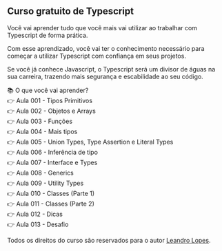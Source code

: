 ## Curso gratuito de Typescript
Você vai aprender tudo que você mais vai utilizar ao trabalhar com Typescript de forma prática.

Com esse aprendizado, você vai ter o conhecimento necessário para começar a utilizar Typescript com confiança em seus projetos.

Se você já conhece Javascript, o Typescript será um divisor de águas na sua carreira, trazendo mais segurança e escabilidade ao seu código.

📚 O que você vai aprender?
</br >
👉 Aula 001 - Tipos Primitivos 
</br >
👉 Aula 002 - Objetos e Arrays
</br >
👉 Aula 003 - Funções 
</br >
👉 Aula 004 - Mais tipos
</br >
👉 Aula 005 - Union Types, Type Assertion e Literal Types
</br >
👉 Aula 006 - Inferência de tipo
</br >
👉 Aula 007 - Interface e Types
</br >
👉 Aula 008 - Generics
</br >
👉 Aula 009 - Utility Types
</br >
👉 Aula 010 - Classes (Parte 1)
</br >
👉 Aula 011 - Classes (Parte 2)
</br >
👉 Aula 012 - Dicas
</br >
👉 Aula 013 - Desafio
</br >

Todos os direitos do curso são reservados para o autor [Leandro Lopes](https://github.com/d3vlopes).
